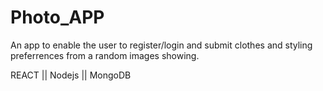 # Photo_APP

An app to enable the user to register/login and submit clothes and styling preferrences from a random images showing. 

REACT || Nodejs || MongoDB